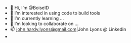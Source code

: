 - 👋 Hi, I’m @BoiseID
- 👀 I’m interested in using code to build tools
- 🌱 I’m currently learning ...
- 💞️ I’m looking to collaborate on ...
- 📫 john.hardy.lyons@gmail.com|John Lyons @ Linkedin
- 

<!---
BoiseID/BoiseID is a ✨ special ✨ repository because its `README.md` (this file) appears on your GitHub profile.
You can click the Preview link to take a look at your changes.
--->
